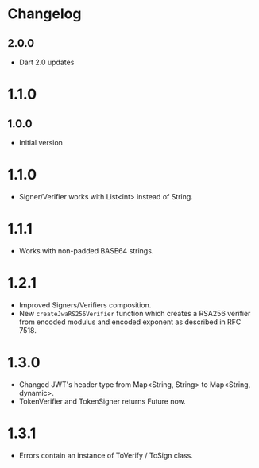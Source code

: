# Changelog

## 2.0.0

- Dart 2.0 updates

# 1.1.0

## 1.0.0

- Initial version

# 1.1.0

- Signer/Verifier works with List\<int> instead of String.

# 1.1.1

- Works with non-padded BASE64 strings.

# 1.2.1

- Improved Signers/Verifiers composition.
- New ```createJwaRS256Verifier``` function which creates a RSA256 verifier from encoded modulus and encoded exponent as described in RFC 7518.

# 1.3.0

- Changed JWT's header type from Map<String, String> to Map<String, dynamic>.
- TokenVerifier and TokenSigner returns Future now.

# 1.3.1

- Errors contain an instance of ToVerify / ToSign class.